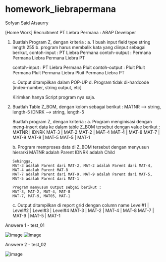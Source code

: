 # homework_liebrapermana

Sofyan Said Atsaurry 

[Home Work] Recruitment PT Liebra Permana : ABAP Developer
1. Buatlah Program Z, dengan kriteria :
   a. 1 buah input field type string length 255
   b. program harus membalik kata yang diinput sebagai berikut,
      contoh-input : PT Liebra Permana
      contoh-output : Permana
		      Permana Liebra 
		      Permana Liebra PT


      contoh-input : PT Liebra Permana Pluit
      contoh-output : Pluit
		      Pluit Permana
		      Pluit Permana Liebra
		      Pluit Permana Liebra PT

    c. Output ditampilkan dalam POP-UP
    d. Program tidak di-hardcode [index-number, string output, etc]


   Kirimkan hanya Script program nya saja.

2. Buatlah Table Z_BOM, dengan kolom sebagai berikut :
   MATNR --> string, length-5
   IDNRK --> string, length-5


   Buatlah program Z, dengan kriteria :
   a. Program menginisasi dengan meng-insert data ke dalam table Z_BOM tersebut dengan value berikut : 
      MATNR  | IDNRK
      MAT-3  | MAT-2
	MAT-2	 | MAT-4
	MAT-4	 | MAT-8
	MAT-7	 | MAT-9
	MAT-9  | MAT-5
	MAT-5	 | MAT-1
	  
	b. Program memproses data di Z_BOM tersebut dengan menyusun hierarki
	   MATNR adalah Parent
	   IDNRK adalah Child
	   
	   Sehingga,
	   MAT-3 adalah Parent dari MAT-2, MAT-2 adalah Parent dari MAT-4, MAT-4 adalah Parent MAT-8
	   MAT-7 adalah Parent dari MAT-9, MAT-9 adalah Parent dari MAT-5, MAT-5 adalah Parent dari MAT-1
	   
	   Program menyusun Output sebgai berikut : 
	   MAT-3, MAT-2, MAT-4, MAT-8
	   MAT-7, MAT-9, MAT05, MAT-1
	   
	 c. Output ditampilkan di report grid dengan column name
	    Level#1 | Level#2 | Level#3 | Level#4
		MAT-3   | MAT-2   | MAT-4   | MAT-8
		MAT-7   | MAT-9   | MAT-5   | MAT-1


Answere 1 - test_01

![image](https://user-images.githubusercontent.com/126329984/221356565-2fc42f2b-1d83-4317-a2a0-8be89fdf2f23.png)
![image](https://user-images.githubusercontent.com/126329984/221356576-634a8d3c-a742-4471-b826-b3d39209c067.png)



Answere 2 - test_02

![image](https://user-images.githubusercontent.com/126329984/221356502-16426a96-fa15-427d-acff-787b9352179f.png)
